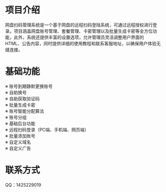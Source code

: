 # 项目介绍
网盘扫码管理系统是一个基于网盘的远程扫码登陆系统，可通过远程授权进行登录。项目涵盖网盘账号管理、套餐管理、卡密管理以及批量生成卡密等全方位功能，此外，系统还提供丰富的设置选项，允许管理员灵活调整用户界面的 HTML、公告内容，同时提供详细的使用教程和联系客服地址，以确保用户体验无缝连接。

# 基础功能
※ 账号到期静默更换账号<br>
※ 自助换号<br>
※ 自助获取验证码<br>
※ 批量生成卡密<br>
※ 账号智能分配算法<br>
※ 账号分组<br>
※ 基础后台功能<br>
※ 远程扫码登录（PC端、手机端、网页端）<br>
※ 批量添加账号<br>
※ 自定义域名<br>
※ 自定义广告<br>

# 联系方式
QQ：1425229019

